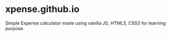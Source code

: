 # xpense.github.io
Simple Expense calculator made using vanilla JS, HTML5, CSS3 for learning purpose.
